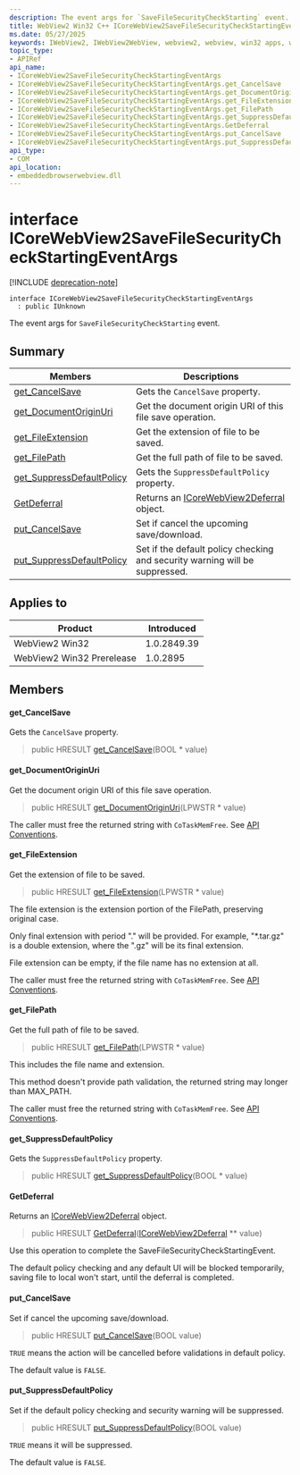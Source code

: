```yaml
---
description: The event args for `SaveFileSecurityCheckStarting` event.
title: WebView2 Win32 C++ ICoreWebView2SaveFileSecurityCheckStartingEventArgs
ms.date: 05/27/2025
keywords: IWebView2, IWebView2WebView, webview2, webview, win32 apps, win32, edge, ICoreWebView2, ICoreWebView2Controller, browser control, edge html, ICoreWebView2SaveFileSecurityCheckStartingEventArgs
topic_type: 
- APIRef
api_name:
- ICoreWebView2SaveFileSecurityCheckStartingEventArgs
- ICoreWebView2SaveFileSecurityCheckStartingEventArgs.get_CancelSave
- ICoreWebView2SaveFileSecurityCheckStartingEventArgs.get_DocumentOriginUri
- ICoreWebView2SaveFileSecurityCheckStartingEventArgs.get_FileExtension
- ICoreWebView2SaveFileSecurityCheckStartingEventArgs.get_FilePath
- ICoreWebView2SaveFileSecurityCheckStartingEventArgs.get_SuppressDefaultPolicy
- ICoreWebView2SaveFileSecurityCheckStartingEventArgs.GetDeferral
- ICoreWebView2SaveFileSecurityCheckStartingEventArgs.put_CancelSave
- ICoreWebView2SaveFileSecurityCheckStartingEventArgs.put_SuppressDefaultPolicy
api_type:
- COM
api_location:
- embeddedbrowserwebview.dll
---
```


# interface ICoreWebView2SaveFileSecurityCheckStartingEventArgs

[!INCLUDE [deprecation-note](../includes/deprecation-note.md)]

```
interface ICoreWebView2SaveFileSecurityCheckStartingEventArgs
  : public IUnknown
```

The event args for `SaveFileSecurityCheckStarting` event.

## Summary

 Members                        | Descriptions
--------------------------------|---------------------------------------------
[get_CancelSave](#get_cancelsave) | Gets the `CancelSave` property.
[get_DocumentOriginUri](#get_documentoriginuri) | Get the document origin URI of this file save operation.
[get_FileExtension](#get_fileextension) | Get the extension of file to be saved.
[get_FilePath](#get_filepath) | Get the full path of file to be saved.
[get_SuppressDefaultPolicy](#get_suppressdefaultpolicy) | Gets the `SuppressDefaultPolicy` property.
[GetDeferral](#getdeferral) | Returns an [ICoreWebView2Deferral](icorewebview2deferral.md#icorewebview2deferral) object.
[put_CancelSave](#put_cancelsave) | Set if cancel the upcoming save/download.
[put_SuppressDefaultPolicy](#put_suppressdefaultpolicy) | Set if the default policy checking and security warning will be suppressed.

## Applies to

Product                         | Introduced
--------------------------------|---------------------------------------------
WebView2 Win32            |    1.0.2849.39
WebView2 Win32 Prerelease |    1.0.2895

## Members

#### get_CancelSave

Gets the `CancelSave` property.

> public HRESULT [get_CancelSave](#get_cancelsave)(BOOL * value)

#### get_DocumentOriginUri

Get the document origin URI of this file save operation.

> public HRESULT [get_DocumentOriginUri](#get_documentoriginuri)(LPWSTR * value)

The caller must free the returned string with `CoTaskMemFree`. See [API Conventions](/microsoft-edge/webview2/concepts/win32-api-conventions#strings).

#### get_FileExtension

Get the extension of file to be saved.

> public HRESULT [get_FileExtension](#get_fileextension)(LPWSTR * value)

The file extension is the extension portion of the FilePath, preserving original case.

Only final extension with period "." will be provided. For example, "*.tar.gz" is a double extension, where the ".gz" will be its final extension.

File extension can be empty, if the file name has no extension at all.

The caller must free the returned string with `CoTaskMemFree`. See [API Conventions](/microsoft-edge/webview2/concepts/win32-api-conventions#strings).

#### get_FilePath

Get the full path of file to be saved.

> public HRESULT [get_FilePath](#get_filepath)(LPWSTR * value)

This includes the file name and extension.

This method doesn't provide path validation, the returned string may longer than MAX_PATH.

The caller must free the returned string with `CoTaskMemFree`. See [API Conventions](/microsoft-edge/webview2/concepts/win32-api-conventions#strings).

#### get_SuppressDefaultPolicy

Gets the `SuppressDefaultPolicy` property.

> public HRESULT [get_SuppressDefaultPolicy](#get_suppressdefaultpolicy)(BOOL * value)

#### GetDeferral

Returns an [ICoreWebView2Deferral](icorewebview2deferral.md#icorewebview2deferral) object.

> public HRESULT [GetDeferral](#getdeferral)([ICoreWebView2Deferral](icorewebview2deferral.md#icorewebview2deferral) ** value)

Use this operation to complete the SaveFileSecurityCheckStartingEvent.

The default policy checking and any default UI will be blocked temporarily, saving file to local won't start, until the deferral is completed.

#### put_CancelSave

Set if cancel the upcoming save/download.

> public HRESULT [put_CancelSave](#put_cancelsave)(BOOL value)

`TRUE` means the action will be cancelled before validations in default policy.

The default value is `FALSE`.

#### put_SuppressDefaultPolicy

Set if the default policy checking and security warning will be suppressed.

> public HRESULT [put_SuppressDefaultPolicy](#put_suppressdefaultpolicy)(BOOL value)

`TRUE` means it will be suppressed.

The default value is `FALSE`.

